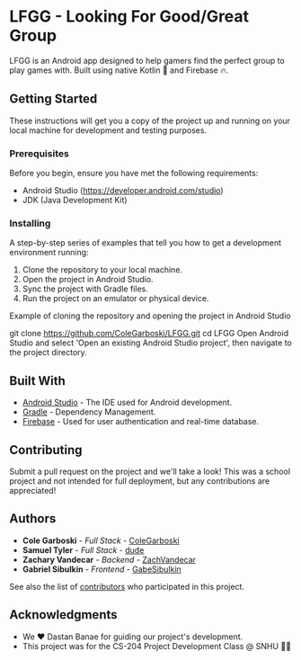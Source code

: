 # LFGG - Looking For Good/Great Group

LFGG is an Android app designed to help gamers find the perfect group to play games with. Built using native Kotlin 🤖 and Firebase 🔥.

## Getting Started

These instructions will get you a copy of the project up and running on your local machine for development and testing purposes.

### Prerequisites

Before you begin, ensure you have met the following requirements:

- Android Studio (https://developer.android.com/studio)
- JDK (Java Development Kit)

### Installing

A step-by-step series of examples that tell you how to get a development environment running:

1. Clone the repository to your local machine.
2. Open the project in Android Studio.
3. Sync the project with Gradle files.
4. Run the project on an emulator or physical device.

Example of cloning the repository and opening the project in Android Studio

git clone https://github.com/ColeGarboski/LFGG.git
cd LFGG
Open Android Studio and select 'Open an existing Android Studio project', then navigate to the project directory.

## Built With

- [Android Studio](https://developer.android.com/studio) - The IDE used for Android development.
- [Gradle](https://gradle.org/) - Dependency Management.
- [Firebase](https://firebase.google.com/) - Used for user authentication and real-time database.

## Contributing

Submit a pull request on the project and we'll take a look! This was a school project and not intended for full deployment, but any contributions are appreciated!


## Authors

- **Cole Garboski** - *Full Stack* - [ColeGarboski](https://github.com/ColeGarboski)
- **Samuel Tyler** - *Full Stack* - [dude](https://github.com/dude)
- **Zachary Vandecar** - *Backend* - [ZachVandecar](https://github.com/ZachVandecar)
- **Gabriel Sibulkin** - *Frontend* - [GabeSibulkin](https://github.com/GabeSibulkin)

See also the list of [contributors](https://github.com/ColeGarboski/LFGG/contributors) who participated in this project.


## Acknowledgments

- We ❤️ Dastan Banae for guiding our project's development.
- This project was for the CS-204 Project Development Class @ SNHU 💙💛
